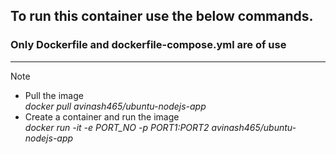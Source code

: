 ## To run this container use the below commands.
<h3>Only Dockerfile and dockerfile-compose.yml are of use</h3>

<hr/>


> [!NOTE]
> - Pull the image <br/>
> _docker pull avinash465/ubuntu-nodejs-app_ 
> - Create a container and run the image <br/>
> _docker run -it -e PORT_NO -p PORT1:PORT2 avinash465/ubuntu-nodejs-app_
